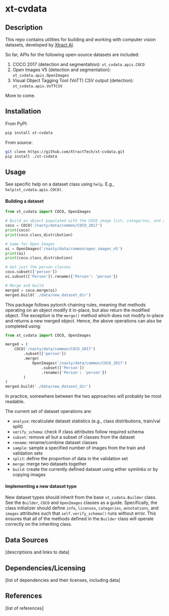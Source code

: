 # xt-cvdata
  
## Description

This repo contains utilities for building and working with computer vision datasets, developed by [Xtract AI](https://xtract.ai/).

So far, APIs for the following open-source datasets are included:
1. COCO 2017 (detection and segmentation): `xt_cvdata.apis.COCO`
1. Open Images V5 (detection and segmentation): `xt_cvdata.apis.OpenImages`
1. Visual Object Tagging Tool (VoTT) CSV output (detection): `xt_cvdata.apis.VoTTCSV`

More to come.

## Installation

From PyPI:
```bash
pip install xt-cvdata
```

From source:
```bash
git clone https://github.com/XtractTech/xt-cvdata.git
pip install ./xt-cvdata
```

## Usage

See specific help on a dataset class using `help`. E.g., `help(xt_cvdata.apis.COCO)`.

#### Building a dataset

```python
from xt_cvdata import COCO, OpenImages

# Build an object populated with the COCO image list, categories, and annotations
coco = COCO('/nasty/data/common/COCO_2017')
print(coco)
print(coco.class_distribution)

# Same for Open Images
oi = OpenImages('/nasty/data/common/open_images_v5')
print(oi)
print(coco.class_distribution)

# Get just the person classes
coco.subset(['person'])
oi.subset(['Person']).rename({'Person': 'person'})

# Merge and build
merged = coco.merge(oi)
merged.build('./data/new_dataset_dir')
```

This package follows pytorch chaining rules, meaning that methods operating on an object modify it in-place, but also return the modified object. The exception is the `merge()` method which does not modify in-place and returns a new merged object. Hence, the above operations can also be completed using:

```python
from xt_cvdata import COCO, OpenImages

merged = (
    COCO('/nasty/data/common/COCO_2017')
        .subset(['person'])
        .merge(
            OpenImages('/nasty/data/common/COCO_2017')
                .subset(['Person'])
                .rename({'Person': 'person'})
        )
)
merged.build('./data/new_dataset_dir')
```

In practice, somewhere between the two approaches will probably be most readable.

The current set of dataset operations are:
* `analyze`: recalculate dataset statistics (e.g., class distributions, train/val split)
* `verify_schema`: check if class attributes follow required schema
* `subset`: remove all but a subset of classes from the dataset
* `rename`: rename/combine dataset classes
* `sample`: sample a specified number of images from the train and validation sets
* `split`: define the proportion of data in the validation set
* `merge`: merge two datasets together
* `build`: create the currently defined dataset using either symlinks or by copying images

#### Implementing a new dataset type

New dataset types should inherit from the base `xt_cvdata.Builder` class. See the `Builder`, `COCO` and `OpenImages` classes as a guide. Specifically, the class initializer should define `info`, `licenses`, `categories`, `annotations`, and `images` attributes such that `self.verify_schema()` runs without error. This ensures that all of the methods defined in the `Builder` class will operate correctly on the inheriting class.
  
## Data Sources

[descriptions and links to data]
  
## Dependencies/Licensing

[list of dependencies and their licenses, including data]

## References

[list of references]
